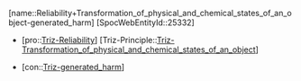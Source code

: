 ﻿---
type: TrizContradiction
aliases:
- Reliability+Transformation_of_physical_and_chemical_states_of_an_object-generated_harm
license: CC BY-SA 4.0
copyright: https://github.com/SpocWeb
IsDeleted: false
IsReadOnly: false
Confidential: public
tags: 
- Triz/Contradiction
---
[name::Reliability+Transformation_of_physical_and_chemical_states_of_an_object-generated_harm]
[SpocWebEntityId::25332]
+ [pro::[Triz-Reliability](tech/Triz/Parameter/Triz-Reliability.md)]
[Triz-Principle::[Triz-Transformation_of_physical_and_chemical_states_of_an_object](tech/Triz/Principle/Triz-Transformation_of_physical_and_chemical_states_of_an_object.md)]
- [con::[Triz-generated_harm](tech/Triz/Parameter/Triz-generated_harm.md)]


